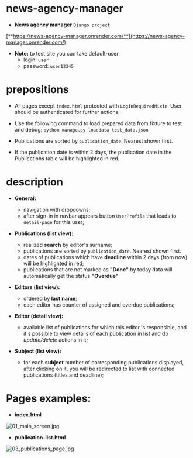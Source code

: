 # news-agency-manager
- **News agency manager**  `Django project` 
 
[**https://news-agency-manager.onrender.com/**](https://news-agency-manager.onrender.com/)


- **Note:** to test site you can take default-user
  - login: `user`
  - password: `user12345`


# prepositions
- All pages except `index.html` protected with `LoginRequiredMixin`. User should be authenticated for 
further actions.

- Use the following command to load prepared data from fixture to test and debug:
 ```python manage.py loaddata test_data.json```

- Publications are sorted by `publication_date`. Nearest shown first.
- If the publication date is within 2 days, the publication date in the Publications table will 
  be highlighted in red.

# description
- **General:**
	- navigation with dropdowns;
	- after sign-in in navbar appears button `UserProfile` that leads to `detail-page` for this user;

- **Publications (list view):** 
	- realized **search** by editor's surname;
	- publications are sorted by `publication_date`. Nearest shown first.
	- dates of publications which have **deadline** within 2 days (from now) will be 
      highlighted in 
      red;
	- publications that are not marked as **"Done"** by today data will automatically get the 
      status **"Overdue"**

- **Editors (list view):**
	- ordered by **last name**;
	- each editor has counter of assigned and overdue publications;

- **Editor (detail view):**
	- available list of publications for which this editor is responsible, and it's 
      possible to 
      view details of each publication in list and do *update/delete* actions in it;
	
- **Subject (list view):**
	- for each **subject** number of corresponding publications displayed, after clicking on it, 
      you will be redirected to list with connected publications (titles and deadline);

# Pages examples:
- **index.html**

![01_main_screen.jpg](screenshorts/01_main_screen.jpg)

- **publication-list.html**

![03_publications_page.jpg](screenshorts/03_publications_page.jpg)
